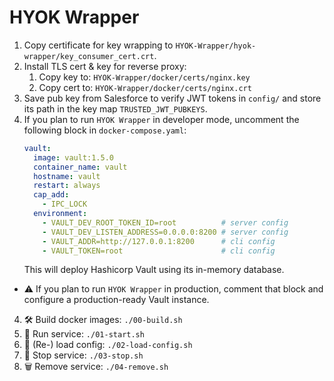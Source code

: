 # HYOK Wrapper
1. Copy certificate for key wrapping to `HYOK-Wrapper/hyok-wrapper/key_consumer_cert.crt`.
2. Install TLS cert & key for reverse proxy:
   1. Copy key to: `HYOK-Wrapper/docker/certs/nginx.key`
   2. Copy cert to: `HYOK-Wrapper/docker/certs/nginx.crt`
3. Save pub key from Salesforce to verify JWT tokens in `config/` and store its path in the key map `TRUSTED_JWT_PUBKEYS`.
4. If you plan to run `HYOK Wrapper` in developer mode, uncomment the following block in `docker-compose.yaml`:
    ```yaml
    vault:
      image: vault:1.5.0
      container_name: vault
      hostname: vault
      restart: always
      cap_add:
        - IPC_LOCK
      environment:
        - VAULT_DEV_ROOT_TOKEN_ID=root          # server config
        - VAULT_DEV_LISTEN_ADDRESS=0.0.0.0:8200 # server config
        - VAULT_ADDR=http://127.0.0.1:8200      # cli config
        - VAULT_TOKEN=root                      # cli config
    ```
    This will deploy Hashicorp Vault using its in-memory database.
  - ⚠️ If you plan to run `HYOK Wrapper` in production, comment that block and configure a production-ready Vault instance.
4. 🛠️ Build docker images: `./00-build.sh`
5. 🚀 Run service: `./01-start.sh`
6. 🔄 (Re-) load config: `./02-load-config.sh`
7. 🛑 Stop service: `./03-stop.sh`
8. 🗑️ Remove service: `./04-remove.sh`
